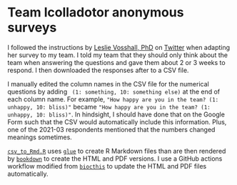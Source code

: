 Team lcolladotor anonymous surveys
==================================

I followed the instructions by [Leslie Vosshall, PhD](https://twitter.com/leslievosshall) on [Twitter](https://twitter.com/leslievosshall/status/1371260850657460227?s=20) when adapting her survey to my team. I told my team that they should only think about the team when answering the questions and gave them about 2 or 3 weeks to respond. I then downloaded the responses after to a CSV file.

I manually edited the column names in the CSV file for the numerical questions by adding ` (1: something, 10: something else)` at the end of each column name. For example, `"How happy are you in the team? (1: unhappy, 10: bliss)"` became `"How happy are you in the team? (1: unhappy, 10: bliss)"`. In hindsight, I should have done that on the Google Form such that the CSV would automatically include this information. Plus, one of the 2021-03 respondents mentioned that the numbers changed meanings sometimes.

[`csv_to_Rmd.R`](csv_to_Rmd.R) uses [`glue`](https://cran.r-project.org/web/packages/glue/index.html) to create R Markdown files than are then rendered by [`bookdown`](https://cran.r-project.org/web/packages/bookdown/index.html) to create the HTML and PDF versions. I use a GitHub actions workflow modified from [`biocthis`](https://bioconductor.org/packages/biocthis) to update the HTML and PDF files automatically.
